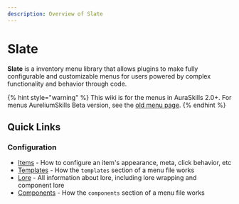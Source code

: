 ```yaml
---
description: Overview of Slate
---
```


# Slate

**Slate** is a inventory menu library that allows plugins to make fully configurable and customizable menus for users powered by complex functionality and behavior through code.

{% hint style="warning" %}
This wiki is for the menus in AuraSkills 2.0+. For menus AureliumSkills Beta version, see the [old menu page](https://wiki.aurelium.dev/skills/config/menus).
{% endhint %}

## Quick Links

### Configuration

* [Items](items.md) - How to configure an item's appearance, meta, click behavior, etc
* [Templates](templates.md) - How the `templates` section of a menu file works
* [Lore](lore.md) - All information about lore, including lore wrapping and component lore
* [Components](components.md) - How the `components` section of a menu file works
